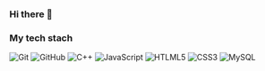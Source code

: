 ### Hi there 👋

<!--
**ChaeyoungPark1016/ChaeyoungPark1016** is a ✨ _special_ ✨ repository because its `README.md` (this file) appears on your GitHub profile.

Here are some ideas to get you started:

- 🔭 I’m currently working on ...
- 🌱 I’m currently learning ...
- 👯 I’m looking to collaborate on ...
- 🤔 I’m looking for help with ...
- 💬 Ask me about ...
- 📫 How to reach me: ...
- 😄 Pronouns: ...
- ⚡ Fun fact: ...
-->


<h3> My tech stach </h3>

![Git](https://img.shields.io/badge/-Git-orange?style=for-the-badge&logo=git&logoColor=white)
![GitHub](https://img.shields.io/badge/-GitHub-black?style=for-the-badge&logo=github&logoColor=white)
![C++](https://img.shields.io/badge/-C++-46a2f1?style=for-the-badge&logo=c++&logoColor=ffffff)
![JavaScript](https://img.shields.io/badge/-javascript-yellow?style=for-the-badge&logo=git&logoColor=white)
![HTLML5](https://img.shields.io/badge/-HTML5-F05032?style=for-the-badge&logo=html5&logoColor=ffffff)
![CSS3](https://img.shields.io/badge/-CSS3-007ACC?style=for-the-badge&logo=css3&logoColor=ffffff)
![MySQL](https://img.shields.io/badge/-MySQL-007ACC?style=for-the-badge&logo=mysql&logoColor=ffffff)
